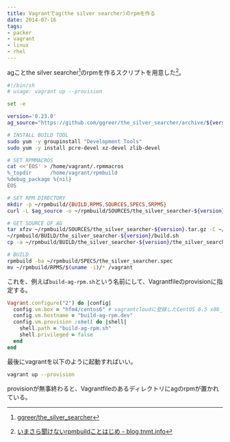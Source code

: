 ```yaml
---
title: Vagrantでag(the silver searcher)のrpmを作る
date: 2014-07-16
tags:
- packer
- vagrant
- linux
- rhel
---
```

agことthe silver searcher[^1]のrpmを作るスクリプトを用意した[^2]。

```sh
#!/bin/sh
# usage: vagrant up --provision

set -e

version='0.23.0'
ag_source="https://github.com/ggreer/the_silver_searcher/archive/${version}.tar.gz"

# INSTALL BUILD TOOL
sudo yum -y groupinstall "Development Tools"
sudo yum -y install pcre-devel xz-devel zlib-devel

# SET RPMMACROS
cat <<'EOS' > /home/vagrant/.rpmmacros
%_topdir      /home/vagrant/rpmbuild
%debug_package %{nil}
EOS

# SET RPM DIRECTORY
mkdir -p ~/rpmbuild/{BUILD,RPMS,SOURCES,SPECS,SRPMS}
curl -L $ag_source -o ~/rpmbuild/SOURCES/the_silver_searcher-${version}.tar.gz

# GET SOURCE OF AG
tar xfzv ~/rpmbuild/SOURCES/the_silver_searcher-${version}.tar.gz -C ~/rpmbuild/BUILD
~/rpmbuild/BUILD/the_silver_searcher-${version}/build.sh
cp -a ~/rpmbuild/BUILD/the_silver_searcher-${version}/the_silver_searcher.spec ~/rpmbuild/SPECS

# BUILD
rpmbuild -ba ~/rpmbuild/SPECS/the_silver_searcher.spec
mv ~/rpmbuild/RPMS/$(uname -i)/* /vagrant
```

これを、例えば`build-ag-rpm.sh`という名前にして、Vagrantfileのprovisionに指定する。

```rb
Vagrant.configure("2") do |config|
  config.vm.box = "hfm4/centos6" # vagrantcloudに登録したCentOS 6.5 x86_64のbox
  config.vm.hostname = "build-ag-rpm.dev"
  config.vm.provision :shell do |shell|
    shell.path = "build-ag-rpm.sh"
    shell.privileged = false
  end
end
```

最後にvagrantを以下のように起動すればいい。

```sh
vagrant up --provision
```

provisionが無事終わると、Vagrantfileのあるディレクトリにagのrpmが置かれている。

[^1]: [ggreer/the_silver_searcher](https://github.com/ggreer/the_silver_searcher)
[^2]: [いまさら聞けないrpmbuildことはじめ - blog.tnmt.info](http://blog.tnmt.info/2011/04/29/rpmbuild-for-beginner/)
